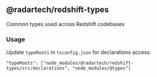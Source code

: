 ## @radartech/redshift-types

Common types used across Redshift codebases

### Usage
Update `typeRoots` in `tsconfig.json` for declarations access:
```
"typeRoots": ["node_modules/@radartech/redshift-types/src/declarations", "node_modules/@types"]
```
